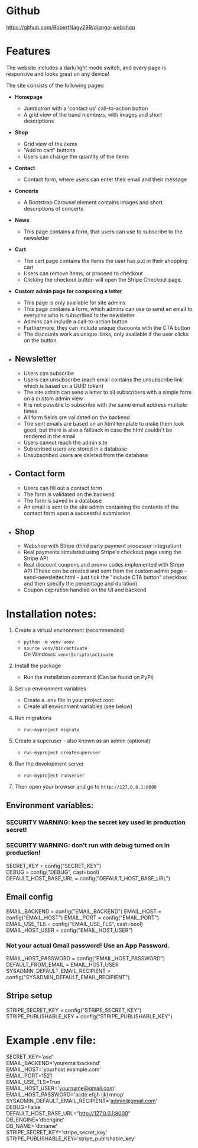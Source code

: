 # Github
https://github.com/RobertNagy299/django-webshop

# Features
The website includes a dark/light mode switch, and every page is responsive and looks great on any device!

The site consists of the following pages: 
- <b>Homepage</b>
  - Jumbotron with a 'contact us' call-to-action button
  - A grid view of the band members, with images and short descriptions
- <b>Shop</b>
  - Grid view of the items
  - "Add to cart" buttons
  - Users can change the quantity of the items
- <b>Contact</b>
  - Contact form, where users can enter their email and their message
- <b>Concerts</b>
  - A Bootstrap Carousel element contains images and short descriptions of concerts
- <b>News</b>
  - This page contains a form, that users can use to subscribe to the newsletter
- <b>Cart</b>
  - The cart page contains the items the user has put in their shopping cart
  - Users can remove items, or proceed to checkout
  - Clicking the checkout button will open the Stripe Checkout page.

- <b>Custom admin page for composing a letter</b>
  - This page is only available for site admins
  - This page contains a form, which admins can use to send an email to everyone who is subscribed to the newsletter
  - Admins can include a call-to-action button
  - Furthermore, they can include unique discounts with the CTA button
  - The discounts work as unique llinks, only available if the user clicks on the button.
- ## Newsletter
  - Users can subscribe
  - Users can unsubscribe (each email contains the unsubscribe link which is based on a UUID token)
  - The site admin can send a letter to all subscribers with a simple form on a custom admin view
  - It is not possible to subscribe with the same email address multiple times
  - All form fields are validated on the backend
  - The sent emails are based on an html template to make them look good, but there is also a fallback in case the html couldn't be rendered in the email
  - Users cannot reach the admin site
  - Subscribed users are stored in a database
  - Unsubscribed users are deleted from the database
- ## Contact form
  - Users can fill out a contact form
  - The form is validated on the backend
  - The form is saved in a database
  - An email is sent to the site admin containing the contents of the contact form upon a successful submission
- ## Shop
  - Webshop with Stripe (third party payment processor integration)
  - Real payments simulated using Stripe's checkout page using the Stripe API
  - Real discount coupons and promo codes implemented with Stripe API (These can be
  created and sent from the custom admin page - send-newsletter.html - just tick the "include CTA button" checkbox
  and then specify the percentage and duration)
  - Coupon expiration handled on the UI and backend
  
# Installation notes:
1. Create a virtual environment (recommended)

    - `python -m venv venv`<br>
    - `source venv/bin/activate`<br>
    On Windows: `venv\Scripts\activate`<br>

2. Install the package
    - Run the installation command (Can be found on PyPi)<br>

3. Set up environment variables

    - Create a .env file in your project root:
    - Create all environment variables (see below)

4. Run migrations

    - `run-myproject migrate`

5. Create a superuser - also known as an admin (optional)

    - `run-myproject createsuperuser`

6. Run the development server

    - `run-myproject runserver`

7. Then open your browser and go to `http://127.0.0.1:8000`

## Environment variables:
### SECURITY WARNING: keep the secret key used in production secret!
### SECURITY WARNING: don't run with debug turned on in production!
SECRET_KEY = config("SECRET_KEY")    
DEBUG = config("DEBUG", cast=bool)  
DEFAULT_HOST_BASE_URL = config("DEFAULT_HOST_BASE_URL")  

## Email config
EMAIL_BACKEND = config("EMAIL_BACKEND")
EMAIL_HOST = config("EMAIL_HOST")
EMAIL_PORT = config("EMAIL_PORT")
EMAIL_USE_TLS = config("EMAIL_USE_TLS", cast=bool)
EMAIL_HOST_USER = config("EMAIL_HOST_USER")

### Not your actual Gmail password! Use an App Password.
EMAIL_HOST_PASSWORD = config("EMAIL_HOST_PASSWORD")  
DEFAULT_FROM_EMAIL = EMAIL_HOST_USER  
SYSADMIN_DEFAULT_EMAIL_RECIPIENT = config("SYSADMIN_DEFAULT_EMAIL_RECIPIENT")  

## Stripe setup

STRIPE_SECRET_KEY = config("STRIPE_SECRET_KEY")  
STRIPE_PUBLISHABLE_KEY = config("STRIPE_PUBLISHABLE_KEY")  

# Example .env file:

SECRET_KEY='asd'  
EMAIL_BACKEND='youremailbackend'  
EMAIL_HOST='yourhost.example.com'  
EMAIL_PORT=1521  
EMAIL_USE_TLS=True  
EMAIL_HOST_USER='yourname@gmail.com'  
EMAIL_HOST_PASSWORD='acde efgh ijkl mnop'  
SYSADMIN_DEFAULT_EMAIL_RECIPIENT='admin@gmail.com'  
DEBUG=False  
DEFAULT_HOST_BASE_URL="http://127.0.0.1:8000"  
DB_ENGINE='dbengine'  
DB_NAME='dbname'  
STRIPE_SECRET_KEY='stripe_secret_key'  
STRIPE_PUBLISHABLE_KEY='stripe_publishable_key'  
